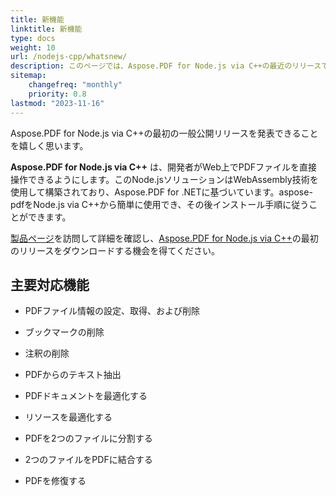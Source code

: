 ```yaml
---
title: 新機能
linktitle: 新機能
type: docs
weight: 10
url: /nodejs-cpp/whatsnew/
description: このページでは、Aspose.PDF for Node.js via C++の最近のリリースで導入された最も人気のある新機能を紹介します。
sitemap:
    changefreq: "monthly"
    priority: 0.8
lastmod: "2023-11-16"
---
```


Aspose.PDF for Node.js via C++の最初の一般公開リリースを発表できることを嬉しく思います。

**Aspose.PDF for Node.js via C++** は、開発者がWeb上でPDFファイルを直接操作できるようにします。このNode.jsソリューションはWebAssembly技術を使用して構築されており、Aspose.PDF for .NETに基づいています。aspose-pdfをNode.js via C++から簡単に使用でき、その後インストール手順に従うことができます。

[製品ページ](https://products.aspose.com/pdf/nodejs-cpp/)を訪問して詳細を確認し、[Aspose.PDF for Node.js via C++]()の最初のリリースをダウンロードする機会を得てください。

## **主要対応機能**

- PDFファイル情報の設定、取得、および削除
- ブックマークの削除
- 注釈の削除

- PDFからのテキスト抽出
- PDFドキュメントを最適化する
- リソースを最適化する
- PDFを2つのファイルに分割する
- 2つのファイルをPDFに結合する
- PDFを修復する
